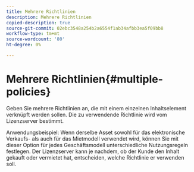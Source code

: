 ```yaml
---
title: Mehrere Richtlinien
description: Mehrere Richtlinien
copied-description: true
source-git-commit: 02ebc3548a254b2a6554f1ab34afbb3ea5f09bb8
workflow-type: tm+mt
source-wordcount: '80'
ht-degree: 0%

---
```


# Mehrere Richtlinien{#multiple-policies}

Geben Sie mehrere Richtlinien an, die mit einem einzelnen Inhaltselement verknüpft werden sollen. Die zu verwendende Richtlinie wird vom Lizenzserver bestimmt.

Anwendungsbeispiel: Wenn derselbe Asset sowohl für das elektronische Verkaufs- als auch für das Mietmodell verwendet wird, können Sie mit dieser Option für jedes Geschäftsmodell unterschiedliche Nutzungsregeln festlegen. Der Lizenzserver kann je nachdem, ob der Kunde den Inhalt gekauft oder vermietet hat, entscheiden, welche Richtlinie er verwenden soll.
